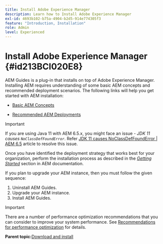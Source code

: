 ```yaml
---
title: Install Adobe Experience Manager
description: Learn how to Install Adobe Experience Manager
exl-id: 4693b102-b75a-4904-b2d5-914e774305f3
feature: "Introduction, Installation"
role: Admin
level: Experienced
---
```

# Install Adobe Experience Manager {#id213BCI020E8}

AEM Guides is a plug-in that installs on top of Adobe Experience Manager. Installing AEM requires understanding of some basic AEM concepts and recommended deployment scenarios. The following links will help you get started with AEM installation:

-   [Basic AEM Concepts](https://helpx.adobe.com/experience-manager/6-5/sites/deploying/using/deploy.html#BasicConcepts)

-   [Recommended AEM Deployments](https://helpx.adobe.com/experience-manager/6-5/sites/deploying/using/recommended-deploys.html)


>[!IMPORTANT]
>
> If you are using Java 11 with AEM 6.5.x, you might face an issue - *JDK 11 causes `NoClassDefFoundError`*. Refer [JDK 11 causes NoClassDefFoundError \| AEM 6.5](https://helpx.adobe.com/experience-manager/kb/jdk-11-causes-noclassdeffounderror---aem-6-5.html) article to resolve this issue.

Once you have identified the deployment strategy that works best for your organization, perform the installation process as described in the *[Getting Started](https://helpx.adobe.com/experience-manager/6-5/sites/deploying/using/deploy.html#GettingStarted)* section in AEM documentation.

If you plan to upgrade your AEM instance, then you must follow the given sequence:

1.  Uninstall AEM Guides.
1.  Upgrade your AEM instance.
1.  Install AEM Guides.

>[!IMPORTANT]
>
> There are a number of performance optimization recommendations that you can consider to improve your system performance. See [Recommendations for performance optimization](download-install-recommend-perf-optimiz.md#) for details.

**Parent topic:**[Download and install](download-install.md)
